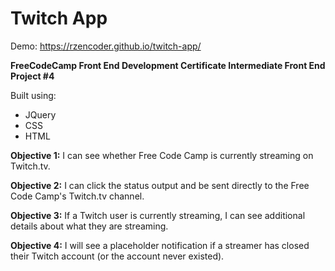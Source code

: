 # Twitch App

Demo: https://rzencoder.github.io/twitch-app/

**FreeCodeCamp Front End Development Certificate
Intermediate Front End Project #4**


Built using:
  * JQuery
  * CSS
  * HTML
  
**Objective 1:**  I can see whether Free Code Camp is currently streaming on Twitch.tv.

**Objective 2:**  I can click the status output and be sent directly to the Free Code Camp's Twitch.tv channel.

**Objective 3:** If a Twitch user is currently streaming, I can see additional details about what they are streaming.

**Objective 4:** I will see a placeholder notification if a streamer has closed their Twitch account (or the account never existed).
